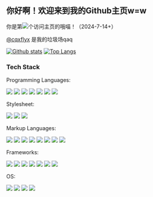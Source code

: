 ## 你好啊！欢迎来到我的Github主页w=w

你是第![](https://count.kjchmc.cn/get/@ariasaka)个访问主页的哦喵！（2024-7-14+）

[@cqxflyx](https://github.com/cqxflyx) 是我的垃圾场qaq

[![Github stats](https://github-readme-stats.vercel.app/api?username=LYXOfficial&show_icons=true&include_all_commits=true)](https://github.com/LYXOfficial/github-readme-stats) [![Top Langs](https://github-readme-stats.vercel.app/api/top-langs/?username=lyxofficial&layout=compact)](https://github.com/lyxofficial/github-readme-stats)

### Tech Stack

Programming Languages:

![](https://img.shields.io/badge/C-gray?style=flat-square&logo=C&logoColor=white) ![](https://img.shields.io/badge/C%2B%2B-00599C?style=flat-square&logo=cplusplus) ![](https://img.shields.io/badge/Python-blue?style=flat-square&logo=python&logoColor=white) ![](https://img.shields.io/badge/TypeScript-blue?style=flat-square&logo=typescript&logoColor=white) ![](https://img.shields.io/badge/JavaScript-F7DF1E?style=flat-square&logo=typescript&logoColor=black) ![](https://img.shields.io/badge/Rust-black?style=flat-square&logo=rust&logoColor=white) ![](https://img.shields.io/badge/TSX-blue?style=flat-square&logo=react&logoColor=white)

Stylesheet:

![](https://img.shields.io/badge/CSS3-1572B6?style=flat-square&logo=css3&logoColor=white) ![](https://img.shields.io/badge/Scss-CC6699?style=flat-square&logo=sass&logoColor=white) ![](https://img.shields.io/badge/Stylus-333333?style=flat-square&logo=stylus&logoColor=white) 

Markup Languages:

![](https://img.shields.io/badge/HTML5-E34F26?style=flat-square&logo=html5&logoColor=white) ![](https://img.shields.io/badge/Markdown-000000?style=flat-square&logo=markdown&logoColor=white) ![](https://img.shields.io/badge/XML-005FAD?style=flat-square&logo=xml&logoColor=white) ![](https://img.shields.io/badge/YAML-CB171E?style=flat-square&logo=yaml&logoColor=white) ![](https://img.shields.io/badge/TOML-9C4121?style=flat-square&logo=toml&logoColor=white) ![](https://img.shields.io/badge/JSON-black?style=flat-square&logo=json&logoColor=white) ![](https://img.shields.io/badge/PUG-A86454?style=flat-square&logo=pug&logoColor=white) ![](https://img.shields.io/badge/EJS-B4CA65?style=flat-square&logo=ejs&logoColor=white) 

Frameworks:

![](https://img.shields.io/badge/React-61DAFB?style=flat-square&logo=react&logoColor=white) ![](https://img.shields.io/badge/Next.js-black?style=flat-square&logo=next.js&logoColor=white) ![](https://img.shields.io/badge/Qt-41CD52?style=flat-square&logo=qt&logoColor=white) ![](https://img.shields.io/badge/PyQt-41CD52?style=flat-square&logo=qt&logoColor=white) ![](https://img.shields.io/badge/tauri-24C8D8?style=flat-square&logo=tauri&logoColor=white) ![](https://img.shields.io/badge/FastAPI-009688?style=flat-square&logo=fastapi&logoColor=white) ![](https://img.shields.io/badge/Flask-black?style=flat-square&logo=flask&logoColor=white)

OS:

![](https://img.shields.io/badge/Arch%20Linux-1793D1?style=flat-square&logo=archlinux&logoColor=white) ![](https://img.shields.io/badge/Debian-A81D33?style=flat-square&logo=debian&logoColor=white) ![](https://img.shields.io/badge/Ubuntu-E95420?style=flat-square&logo=ubuntu&logoColor=white) ![](https://img.shields.io/badge/Deepin-007CFF?style=flat-square&logo=deepin&logoColor=white)


